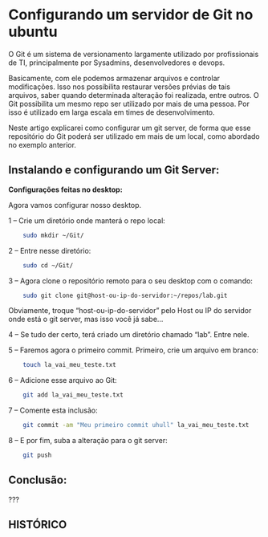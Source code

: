 
# **Configurando um servidor de Git no ubuntu**

O Git é um sistema de versionamento largamente utilizado por profissionais de TI, principalmente por Sysadmins, desenvolvedores e devops.

Basicamente, com ele podemos armazenar arquivos e controlar modificações. Isso nos possibilita restaurar versões prévias de tais arquivos, saber quando determinada alteração foi realizada, entre outros. O Git possibilita um mesmo repo ser utilizado por mais de uma pessoa. Por isso é utilizado em larga escala em times de desenvolvimento.

Neste artigo explicarei como configurar um git server, de forma que esse repositório do Git poderá ser utilizado em mais de um local, como abordado no exemplo anterior.


## **Instalando e configurando um Git Server:**





**Configurações feitas no desktop:**

Agora vamos configurar nosso desktop.

1 – Crie um diretório onde manterá o repo local:

```sh
    sudo mkdir ~/Git/
```

2 – Entre nesse diretório:

```sh
    sudo cd ~/Git/
```

3 – Agora clone o repositório remoto para o seu desktop com o comando:

```sh
    sudo git clone git@host-ou-ip-do-servidor:~/repos/lab.git
```

Obviamente, troque “host-ou-ip-do-servidor” pelo Host ou IP do servidor onde está o git server, mas isso você já sabe…

4 – Se tudo der certo, terá criado um diretório chamado “lab”. Entre nele.

5 – Faremos agora o primeiro commit. Primeiro, crie um arquivo em branco:

```sh
    touch la_vai_meu_teste.txt
```

6 – Adicione esse arquivo ao Git:

```sh
    git add la_vai_meu_teste.txt
```

7 – Comente esta inclusão:

```sh
    git commit -am "Meu primeiro commit uhull" la_vai_meu_teste.txt
```

8 – E por fim, suba a alteração para o git server:

```sh
    git push
```

## **Conclusão:**

???


## HISTÓRICO

